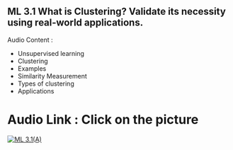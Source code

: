 ## ML 3.1 What is Clustering? Validate its necessity using real-world applications. 


Audio Content :

- Unsupervised learning
- Clustering
- Examples
- Similarity Measurement
- Types of clustering
- Applications

# Audio Link : Click on the picture

[![ML  3.1(A)](https://github.com/ron352/winter-of-contributing/blob/Machine_Learning/Machine_Learning/Unsupervised_Machine_Learning/Assets/cls.jpg)](https://drive.google.com/file/d/1GrC6bZWr5Pk1s9RjtZvvph5rDXSezo2l/view?usp=sharing)

